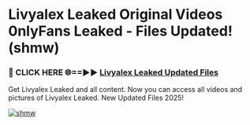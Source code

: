 # Livyalex Leaked Original Videos 0nlyFans Leaked - Files Updated! (shmw)

<h3>🔴 CLICK HERE 🌐==►► <a href="https://tinyurl.com/3hn5wdd3" rel="nofollow">Livyalex Leaked Updated Files</a></h3>

Get Livyalex Leaked and all content. Now you can access all videos and pictures of Livyalex Leaked. New Updated Files 2025!

[![shmw](https://i.imgur.com/4HnBqBT.gif)](https://tinyurl.com/3hn5wdd3)
